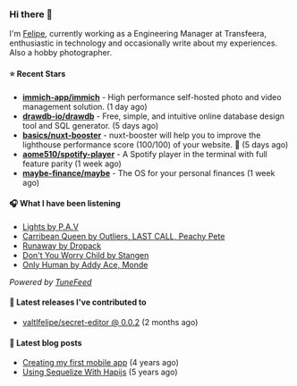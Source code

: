 ### Hi there 👋

I'm [Felipe](https://felipevm.com), currently working as a Engineering Manager at Transfeera, enthusiastic in technology and occasionally write about my experiences. Also a hobby photographer.

#### ⭐ Recent Stars
- **[immich-app/immich](https://github.com/immich-app/immich)** - High performance self-hosted photo and video management solution. (1 day ago)
- **[drawdb-io/drawdb](https://github.com/drawdb-io/drawdb)** - Free, simple, and intuitive online database design tool and SQL generator. (5 days ago)
- **[basics/nuxt-booster](https://github.com/basics/nuxt-booster)** - nuxt-booster will help you to improve the lighthouse performance score (100/100) of your website. 🚀 (5 days ago)
- **[aome510/spotify-player](https://github.com/aome510/spotify-player)** - A Spotify player in the terminal with full feature parity (1 week ago)
- **[maybe-finance/maybe](https://github.com/maybe-finance/maybe)** - The OS for your personal finances (1 week ago)

#### 🎧 What I have been listening
- [Lights by P.A.V](https://open.spotify.com/track/2BjLg9AE6mnRi3w1XomfUh)
- [Carribean Queen by Outliers, LAST CALL, Peachy Pete](https://open.spotify.com/track/3mEhX9ttft8OLhs0CdNs8V)
- [Runaway by Dropack](https://open.spotify.com/track/261km2SozHdRBqGXxWE3ZN)
- [Don&#39;t You Worry Child by Stangen](https://open.spotify.com/track/4p2vKMWl13lCssZ7V4ObHI)
- [Only Human by Addy Ace, Monde](https://open.spotify.com/track/5lFB2FB118uP4Q9Rhz5X9c)

_Powered by [TuneFeed](https://tunefeed.app?ref=valtlfelipe-gh-profile)_ 

#### 🚀 Latest releases I've contributed to


- [valtlfelipe/secret-editor @ 0.0.2](https://github.com/valtlfelipe/secret-editor/releases/tag/0.0.2) (2 months ago)

#### 📄 Latest blog posts
- [Creating my first mobile app](https://felipevm.com/posts/creating-my-first-mobile-app/) (4 years ago)
- [Using Sequelize With Hapijs](https://felipevm.com/posts/using-sequelize-with-hapijs/) (5 years ago)
